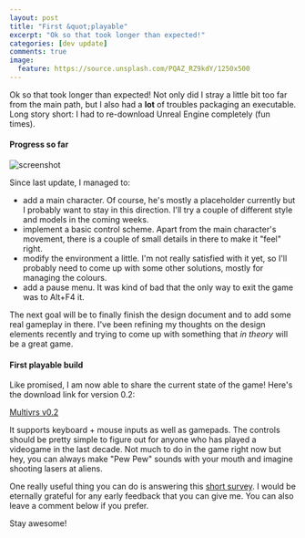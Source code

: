 ```yaml
---
layout: post
title: "First &quot;playable"
excerpt: "Ok so that took longer than expected!"
categories: [dev update]
comments: true
image:
  feature: https://source.unsplash.com/PQAZ_RZ9kdY/1250x500
---
```


Ok so that took longer than expected! Not only did I stray a little bit too far from the main path, but I also had a **lot** of troubles packaging an executable. Long story short: I had to re-download Unreal Engine completely (fun times).

#### Progress so far

![screenshot]

Since last update, I managed to:

- add a main character. Of course, he's mostly a placeholder currently but I probably want to stay in this direction. I'll try a couple of different style and models in the coming weeks.
- implement a basic control scheme. Apart from the main character's movement, there is a couple of small details in there to make it "feel" right.
- modify the environment a little. I'm not really satisfied with it yet, so I'll probably need to come up with some other solutions, mostly for managing the colours.
- add a pause menu. It was kind of bad that the only way to exit the game was to Alt+F4 it.

The next goal will be to finally finish the design document and to add some real gameplay in there. I've been refining my thoughts on the design elements recently and trying to come up with something that *in theory* will be a great game.

#### First playable build

Like promised, I am now able to share the current state of the game! Here's the download link for version 0.2:

<a class="btn btn-info" href= "https://drive.google.com/uc?export=download&id=0B69VFxUQ_NcubTkzOGtoR1o5ZVk" target="_blank">
  Multivrs v0.2
</a>

It supports keyboard + mouse inputs as well as gamepads. The controls should be pretty simple to figure out for anyone who has played a videogame in the last decade. Not much to do in the game right now but hey, you can always make "Pew Pew" sounds with your mouth and imagine shooting lasers at aliens. 

One really useful thing you can do is answering this [short survey]. I would be eternally grateful for any early feedback that you can give me. You can also leave a comment below if you prefer.

Stay awesome!

[screenshot]: http://i.imgur.com/1O47mzF.png "progress screenshot"
[download link]: https://drive.google.com/uc?export=download&id=0B69VFxUQ_NcubTkzOGtoR1o5ZVk
[short survey]: https://goo.gl/forms/7yedkmnDzgnU2UkM2